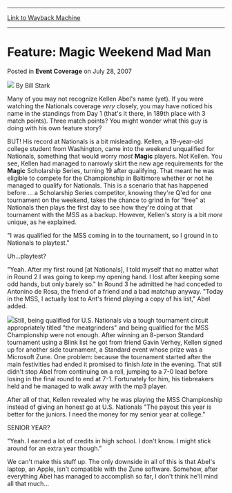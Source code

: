 
---
[Link to Wayback Machine](https://web.archive.org/web/20220122050908/https://magic.wizards.com/en/articles/archive/event-coverage/feature-magic-weekend-mad-man-2007-07-28)

[_metadata_:author]:- "Bill Stark"
[_metadata_:description]:- "Many of you may not recognize Kellen Abel's name (yet). If you were watching the Nationals coverage very closely, you may have noticed his name in the standings from Day 1 (that's it there, in 189th place with 3 match points). Three match points? You might wonder what this guy is doing with his own feature story? BUT! His record at Nationals is a bit misleading. Kellen, a"
[_metadata_:generator]:- "Drupal 7 (http://drupal.org)"
[_metadata_:node]:- "586586"
[_metadata_:publish_date]:- "2007-07-28"
[_metadata_:source]:- "div-main-content"
[_metadata_:title]:- "Feature: Magic Weekend Mad Man"
[_metadata_:wayback_capture_timestamp]:- "2022-01-22 05:09:08"
[_metadata_:wayback_raw_url]:- "https://web.archive.org/web/20220122050908id_/https://magic.wizards.com/en/articles/archive/event-coverage/feature-magic-weekend-mad-man-2007-07-28"
[_metadata_:wayback_url]:- "https://magic.wizards.com/en/articles/archive/event-coverage/feature-magic-weekend-mad-man-2007-07-28"
---


Feature: **Magic** Weekend Mad Man
==================================



 Posted in **Event Coverage**
 on July 28, 2007 






![](https://media.magic.wizards.com/styles/auth_small/public/images/person/authorpic_BillStark.jpg)
By Bill Stark











Many of you may not recognize Kellen Abel's name (yet). If you were watching the Nationals coverage *very* closely, you may have noticed his name in the standings from Day 1 (that's it there, in 189th place with 3 match points). Three match points? You might wonder what this guy is doing with his own feature story?


BUT! His record at Nationals is a bit misleading. Kellen, a 19-year-old college student from Washington, came into the weekend unqualified for Nationals, something that would worry *most*
**Magic** players. Not Kellen. You see, Kellen had managed to narrowly skirt the new age requirements for the **Magic** Scholarship Series, turning 19 after qualifying. That meant he was eligible to compete for the Championship in Baltimore whether or not he managed to qualify for Nationals. This is a scenario that has happened before … a Scholarship Series competitor, knowing they're Q'ed for one tournament on the weekend, takes the chance to grind in for "free" at Nationals then plays the first day to see how they're doing at that tournament with the MSS as a backup. However, Kellen's story is a bit *more* unique, as he explained.


"I was qualified for the MSS coming in to the tournament, so I ground in to Nationals to playtest."


Uh…playtest?


"Yeah. After my first round [at Nationals], I told myself that no matter what in Round 2 I was going to keep my opening hand. I lost after keeping some odd hands, but only barely so." In Round 3 he admitted he had conceded to Antonino de Rosa, the friend of a friend and a bad matchup anyway. "Today in the MSS, I actually lost to Ant's friend playing a copy of his list," Abel added.


![](https://media.magic.wizards.com/image_legacy_migration/sideboard/images/usnat07/Abel.jpg)Still, being qualified for U.S. Nationals via a tough tournament circuit appropriately titled "the meatgrinders" and being qualified for the MSS Championship were not enough. After winning an 8-person Standard tournament using a Blink list he got from friend Gavin Verhey, Kellen signed up for another side tournament, a Standard event whose prize was a Microsoft Zune. One problem: because the tournament started after the main festivities had ended it promised to finish *late* in the evening. That still didn't stop Abel from continuing on a roll, jumping to a 7-0 lead before losing in the final round to end at 7-1. Fortunately for him, his tiebreakers held and he managed to walk away with the mp3 player.


After all of that, Kellen revealed why he was playing the MSS Championship instead of giving an honest go at U.S. Nationals "The payout this year is better for the juniors. I need the money for my senior year at college."


SENIOR YEAR?


"Yeah. I earned a lot of credits in high school. I don't know. I might stick around for an extra year though."


We can't make this stuff up. The only downside in all of this is that Abel's laptop, an Apple, isn't compatible with the Zune software. Somehow, after everything Abel has managed to accomplish so far, I don't think he'll mind all that much…







